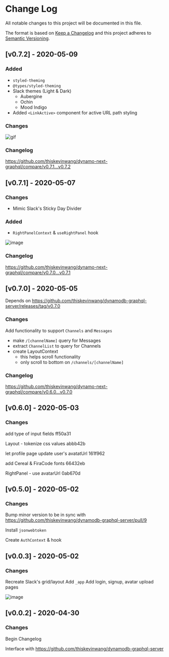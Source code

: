# Change Log

All notable changes to this project will be documented in this file.

The format is based on [Keep a Changelog](http://keepachangelog.com/) and this project adheres to [Semantic Versioning](http://semver.org/).

## [v0.7.2] - 2020-05-09

### Added

- `styled-theming`
- `@types/styled-theming`
- Slack themes (Light & Dark)
  - Aubergine
  - Ochin
  - Mood Indigo
- Added `<LinkActive>` component for active URL path styling

### Changes

![gif](https://user-images.githubusercontent.com/26389321/81464409-938c0780-918f-11ea-909e-b33ea7407d50.gif)

### Changelog

https://github.com/thiskevinwang/dynamo-next-graphql/compare/v0.7.1...v0.7.2

## [v0.7.1] - 2020-05-07

### Changes

- Mimic Slack's Sticky Day Divider

### Added

- `RightPanelContext` & `useRightPanel` hook

![image](https://user-images.githubusercontent.com/26389321/81364304-53575700-90b3-11ea-9dc5-a6f96e76c13d.png)

### Changelog

https://github.com/thiskevinwang/dynamo-next-graphql/compare/v0.7.0...v0.7.1

## [v0.7.0] - 2020-05-05

Depends on https://github.com/thiskevinwang/dynamodb-graphql-server/releases/tag/v0.7.0

### Changes

Add functionality to support `Channels` and `Messages`

- make `/[channelName]` query for Messages
- extract `ChannelList` to query for Channels
- create LayoutContext
  - this helps scroll functionality
  - only scroll to bottom on `/channels/[channelName]`

### Changelog

https://github.com/thiskevinwang/dynamo-next-graphql/compare/v0.6.0...v0.7.0

## [v0.6.0] - 2020-05-03

### Changes

add type of input fields ff50a31

Layout - tokenize css values abbb42b

let profile page update user's avatatUrl 161f962

add Cereal & FiraCode fonts 66432eb

RightPanel - use avatarUrl 0ab670d

## [v0.5.0] - 2020-05-02

### Changes

Bump minor version to be in sync with https://github.com/thiskevinwang/dynamodb-graphql-server/pull/9

Install `jsonwebtoken`

Create `AuthContext` & hook

## [v0.0.3] - 2020-05-02

### Changes

Recreate Slack's grid/layout
Add `_app`
Add login, signup, avatar upload pages

![image](https://user-images.githubusercontent.com/26389321/80871870-72ea1c00-8c7c-11ea-9b9d-2b44f0c04e95.png)

## [v0.0.2] - 2020-04-30

### Changes

Begin Changelog

Interface with https://github.com/thiskevinwang/dynamodb-graphql-server
